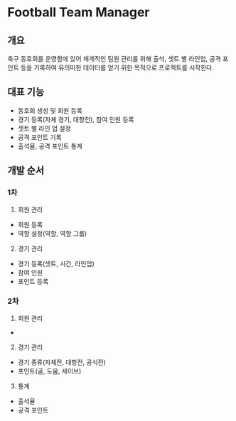 # Football Team Manager

## 개요
축구 동호회를 운영함에 있어 체계적인 팀원 관리를 위해 출석, 셋트 별 라인업, 공격 포인트 등을 기록하여
유의미한 데이터를 얻기 위한 목적으로 프로젝트를 시작한다.

## 대표 기능
- 동호회 생성 및 회원 등록
- 경기 등록(자체 경기, 대항전), 참여 인원 등록
- 셋트 별 라인 업 설정
- 공격 포인트 기록
- 출석율, 공격 포인트 통계

## 개발 순서
### 1차 
1. 회원 관리
- 회원 등록
- 역할 설정(역할, 역할 그룹)

2. 경기 관리
- 경기 등록(셋트, 시간, 라인업)
- 참여 인원
- 포인트 등록

### 2차
1. 회원 관리
- 

2. 경기 관리
- 경기 종류(자체전, 대항전, 공식전)
- 포인트(골, 도움, 세이브)

3. 통계
- 출석율
- 공격 포인트